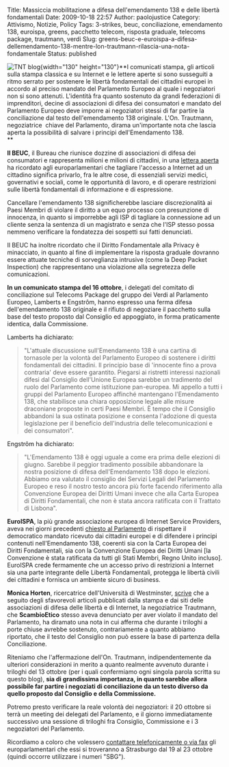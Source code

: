 Title: Massiccia mobilitazione a difesa dell'emendamento 138 e delle libertà fondamentali
Date: 2009-10-18 22:57
Author: paolojustice
Category: Attivismo, Notizie, Policy
Tags: 3-strikes, beuc, conciliazione, emendamento 138, euroispa, greens, pacchetto telecom, risposta graduale, telecoms package, trautmann, verdi
Slug: greens-beuc-e-euroispa-a-difesa-dellemendamento-138-mentre-lon-trautmann-rilascia-una-nota-fondamentale
Status: published

![TNT blog](http://blog.tntvillage.scambioetico.org/wp-content/uploads/2009/09/BlackoutTP.jpg){width="130" height="130"}**I comunicati stampa, gli articoli sulla stampa classica e su Internet e le lettere aperte si sono susseguiti a ritmo serrato per sostenere le libertà fondamentali dei cittadini europei in accordo al preciso mandato del Parlamento Europeo al quale i negoziatori non si sono attenuti. L'identità fra quanto sostenuto da grandi federazioni di imprenditori, decine di associazioni di difesa dei consumatori e mandato del Parlamento Europeo deve imporre ai negoziatori stessi di far partire la conciliazione dal testo dell'emendamento 138 originale. L'On. Trautmann, negoziatrice  chiave del Parlamento, dirama un'importante nota che lascia aperta la possibilità di salvare i principi dell'Emendamento 138.  
**

**<!--more-->**

**Il BEUC**, il Bureau che riunisce dozzine di associazioni di difesa dei consumatori e rappresenta milioni e milioni di cittadini, in una [lettera aperta](http://pierani.files.wordpress.com/2009/10/229wba2009e_beuc_open_letter_on_telecoms_package_beuc_logo2.pdf) ha ricordato agli europarlamentari che tagliare l'accesso a Internet ad un cittadino significa privarlo, fra le altre cose, di essenziali servizi medici, governativi e sociali, come le opportunità di lavoro, e di operare restrizioni sulle libertà fondamentali di informazione e di espressione.

Cancellare l'emendamento 138 significherebbe lasciare discrezionalità ai Paesi Membri di violare il diritto a un equo processo con presunzione di innocenza, in quanto si imporrebbe agli ISP di tagliare la connessione ad un cliente senza la sentenza di un magistrato e senza che l'ISP stesso possa nemmeno verificare la fondatezza dei sospetti sui fatti denunciati.

Il BEUC ha inoltre ricordato che il Diritto Fondamentale alla Privacy è minacciato, in quanto al fine di implementare la risposta graduale dovranno essere attuate tecniche di sorveglianza intrusive (come la Deep Packet Inspection) che rappresentano una violazione alla segretezza delle comunicazioni.

**In un comunicato stampa del 16 ottobre**, i delegati del comitato di conciliazione sul Telecoms Package del gruppo dei Verdi al Parlamento Europeo, Lamberts e Engstrôm, hanno espresso una ferma difesa dell'emendamento 138 originale e il rifiuto di negoziare il pacchetto sulla base del testo proposto dal Consiglio ed appoggiato, in forma praticamente identica, dalla Commissione.

Lamberts ha dichiarato:

> "L'attuale discussione sull'Emendamento 138 è una cartina di tornasole per la volontà del Parlamento Europeo di sostenere i diritti fondamentali dei cittadini. Il principio base di 'innocente fino a prova contraria' deve essere garantito. Piegarsi ai ristretti interessi nazionali difesi dal Consiglio dell'Unione Europea sarebbe un tradimento del ruolo del Parlamento come istituzione pan-europea. Mi appello a tutti i gruppi del Parlamento Europeo affinché mantengano l'Emendamento 138, che stabilisce una chiara opposizione legale alle misure draconiane proposte in certi Paesi Membri. È tempo che il Consiglio abbandoni la sua ostinata posizione e consenta l'adozione di questa legislazione per il beneficio dell'industria delle telecomunicazioni e dei consumatori".

Engstrôm ha dichiarato:

> "L'Emendamento 138 è oggi uguale a come era prima delle elezioni di giugno. Sarebbe il peggior tradimento possibile abbandonare la nostra posizione di difesa dell'Emendamento 138 dopo le elezioni. Abbiamo ora valutato il consiglio dei Servizi Legali del Parlamento Europeo e reso il nostro testo ancora più forte facendo riferimento alla Convenzione Europea dei Diritti Umani invece che alla Carta Europea di Diritti Fondamentali, che non è stata ancora ratificata con il Trattato di Lisbona".

**EuroISPA**, la più grande associazione europea di Internet Service Providers, aveva nei giorni precedenti [chiesto al Parlamento](http://www.euroispa.org/files/091016_euroispa_telecom_review_am_138.pdf) di rispettare il democratico mandato ricevuto dai cittadini europei e di difendere i principi contenuti nell'Emendamento 138, coerenti sia con la Carta Europea dei Diritti Fondamentali, sia con la Convenzione Europea dei Diritti Umani \[la Convenzione è stata ratificata da tutti gli Stati Membri, Regno Unito incluso\]. EuroISPA crede fermamente che un accesso privo di restrizioni a Internet sia una parte integrante delle Libertà Fondamentali, protegga le libertà civili dei cittadini e fornisca un ambiente sicuro di business.

**Monica Horten**, ricercatrice dell'Università di Westminster, [scrive](http://www.iptegrity.com/index.php?option=com_content&task=view&id=423&Itemid=9) che a seguito degli sfavorevoli articoli pubblicati dalla stampa e dai siti delle associazioni di difesa delle libertà e di Internet, la negoziatrice Trautmann, che **ScambioEtico** stesso aveva denunciato per aver violato il mandato del Parlamento, ha diramato una nota in cui afferma che durante i triloghi a porte chiuse avrebbe sostenuto, contrariamente a quanto abbiamo riportato, che il testo del Consiglio non può essere la base di partenza della Conciliazione.

Riteniamo che l'affermazione dell'On. Trautmann, indipendentemente da ulteriori considerazioni in merito a quanto realmente avvenuto durante i triloghi del 13 ottobre (per i quali confermiamo ogni singola parola scritta su questo blog), **sia di grandissima importanza, in quanto sarebbe allora possibile far partire i negoziati di conciliazione da un testo diverso da quello proposto dal Consiglio e della Commissione.**

Potremo presto verificare la reale volontà dei negoziatori: il 20 ottobre si terrà un meeting dei delegati del Parlamento, e il giorno immediatamente successivo una sessione di triloghi fra Consiglio, Commissione e i 3 negoziatori del Parlamento.

Ricordiamo a coloro che volessero [contattare telefonicamente o via fax](http://werebuild.eu/wiki/index.php/Operation_revelation#Targets) gli europarlamentari che essi si troveranno a Strasburgo dal 19 al 23 ottobre (quindi occorre utilizzare i numeri "SBG").
